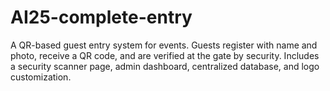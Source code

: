 # AI25-complete-entry
A QR-based guest entry system for events. Guests register with name and photo, receive a QR code, and are verified at the gate by security. Includes a security scanner page, admin dashboard, centralized database, and logo customization.
